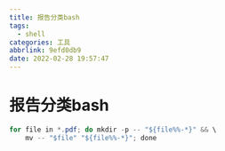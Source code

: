 ```yaml
---
title: 报告分类bash
tags:
  - shell
categories: 工具
abbrlink: 9efd0db9
date: 2022-02-28 19:57:47
---
```


# 报告分类bash

```java
for file in *.pdf; do mkdir -p -- "${file%%-*}" && \
    mv -- "$file" "${file%%-*}"; done
